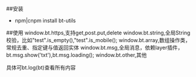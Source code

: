 ##安装 
*  npm|cnpm install bt-utils

##使用
window.bt.https,支持get,post.put,delete
window.bt.string,全局String校验，比如"test".is_empty(),"test".is_mobile();
window.bt.array,数组操作类，常规去重、指定键与值返回实体
window.bt.msg,全局消息，依赖layer插件，bt.msg.show('txt'),bt.msg.loading();
window.bt.other,其他

具体可bt.log(bt)查看所有内容